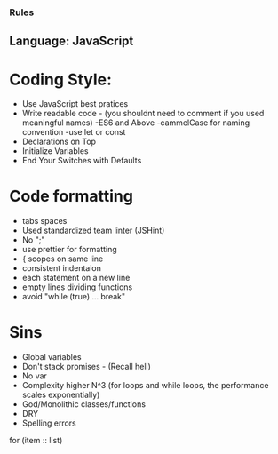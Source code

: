 ### Rules

## Language: JavaScript

# Coding Style:
- Use JavaScript best pratices
- Write readable code - (you shouldnt need to comment if you used meaningful names)
-ES6 and Above
-cammelCase for naming convention
-use let or const
- Declarations on Top
- Initialize Variables
- End Your Switches with Defaults


# Code formatting
- tabs spaces
- Used standardized team linter (JSHint)
- No ";"
- use prettier for formatting
- { scopes on same line
- consistent indentaion
- each statement on a new line
- empty lines dividing functions
- avoid "while (true) ... break"


# Sins

- Global variables
- Don't stack promises - (Recall hell)
- No var
- Complexity higher N^3 (for loops and while loops, the performance scales exponentially)
- God/Monolithic classes/functions
- DRY
- Spelling errors

for (item :: list)
